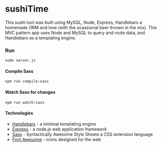 # sushiTime

This sushi tool was built using  MySQL, Node, Express, Handlebars a homemade ORM and love (with the ocassional beer thrown in the mix). This MVC pattern app uses Node and MySQL to query and route data, and Handlebars as a templating engine.

### Run
`node server.js`

#### Compile Sass
`npm run compile:sass`

#### Watch Sass for changes
`npm run watch:sass`

#### Technologies 

* <a href="https://handlebarsjs.com/">Handlebars</a> - a minimal templating engine <br>
* <a href="https://expressjs.com/">Express</a> - a node.js web application framework <br>
* <a href="https://sass-lang.com/">Sass</a> - Syntactically Awesome Style Sheets a CSS extension language <br>
* <a href="https://fontawesome.com/">Font Awesome</a> - icons designed for the web <br>